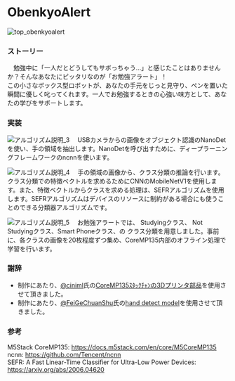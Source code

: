 # ObenkyoAlert


![top_obenkyoalert](https://github.com/user-attachments/assets/f59cd7f3-2098-4e93-8c32-f562bc59727e)
### ストーリー
　勉強中に「一人だとどうしてもサボっちゃう…」と感じたことはありませんか？そんなあなたにピッタリなのが「お勉強アラート」！<br>
この小さなボックス型ロボットが、あなたの手元をじっと見守り、ペンを置いた瞬間に優しく叱ってくれます。一人でお勉強するときの心強い味方として、あなたの学びをサポートします。<br>

### 実装
![アルゴリズム説明_3](https://github.com/user-attachments/assets/8bf923be-f755-425a-9f14-3a5939014e43)
　USBカメラからの画像をオブジェクト認識のNanoDetを使い、手の領域を抽出します。NanoDetを呼び出すために、ディープラーニングフレームワークのncnnを使います。<br>
 
 ![アルゴリズム説明_4](https://github.com/user-attachments/assets/e4216ffd-51ee-4d01-a54d-072a6d7bfb6e)
　手の領域の画像から、クラス分類の推論を行います。 クラス分類での特徴ベクトルを求めるためにCNNのMobileNetV1を使用します。また、特徴ベクトルからクラスを求める処理は、SEFRアルゴリズムを使用します。SEFRアルゴリズムはデバイスのリソースに制約がある場合にも使うことのできる分類器アルゴリズムです。<br>

![アルゴリズム説明_5](https://github.com/user-attachments/assets/f770f23c-043b-473a-b04a-796a27aafa33)
 　お勉強アラートでは、 Studyingクラス、 Not Studyingクラス、Smart Phoneクラス、の クラス分類を用意しました。事前に、各クラスの画像を20枚程度ずつ集め、CoreMP135内部のオフライン処理で学習を行います。


### 謝辞
- 制作にあたり、[@ciniml](https://protopedia.net/prototyper/ciniml)氏の[CoreMP135ｽﾀｯｸﾁｬﾝの3Dプリンタ部品](https://drive.google.com/file/d/1b-DyHLuQ_9KmNaHUxqd3j8Rp-5D0_t_P/view)を使用させて頂きました。<br>
-  制作にあたり、[@FeiGeChuanShu](https://github.com/FeiGeChuanShu/ncnn_nanodet_hand)氏の[hand detect model](https://github.com/FeiGeChuanShu/ncnn_nanodet_hand)を使用させて頂きました。

### 参考
M5Stack CoreMP135: https://docs.m5stack.com/en/core/M5CoreMP135<br>
ncnn: https://github.com/Tencent/ncnn <br>
SEFR: A Fast Linear-Time Classifier for Ultra-Low Power Devices: https://arxiv.org/abs/2006.04620 <br>
